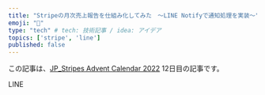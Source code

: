 ```yaml
---
title: "Stripeの月次売上報告を仕組み化してみた　〜LINE Notifyで通知処理を実装〜"
emoji: "🔖"
type: "tech" # tech: 技術記事 / idea: アイデア
topics: ['stripe', 'line']
published: false
---
```


この記事は、[JP_Stripes Advent Calendar 2022](https://adventar.org/calendars/7823) 12日目の記事です。

LINE
